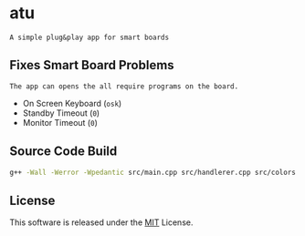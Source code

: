 # atu
    A simple plug&play app for smart boards

## Fixes Smart Board Problems
    The app can opens the all require programs on the board.

- On Screen Keyboard (``osk``)
- Standby Timeout (`0`)
- Monitor Timeout (`0`)

## Source Code Build
```bash
g++ -Wall -Werror -Wpedantic src/main.cpp src/handlerer.cpp src/colors.cpp src/shw.cpp -o atu.exe
```

## License
This software is released under the [MIT](https://github.com/fsb3rke/atu/blob/master/LICENSE) License.
